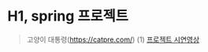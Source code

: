 # H1, spring 프로젝트
>고양이 대통령(https://catpre.com/)
(1) [프로젝트 시연영상](https://www.youtube.com/watch?v=saz9pY4hY6Y)
